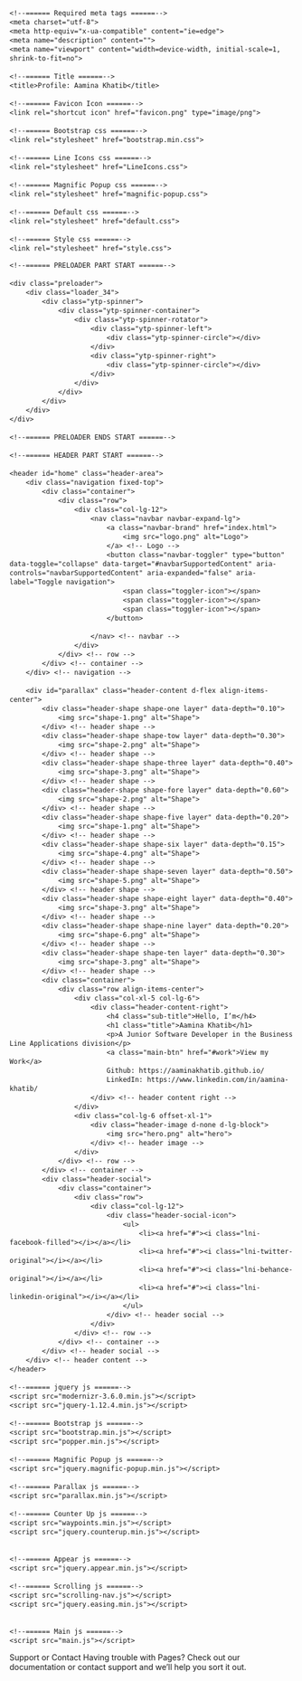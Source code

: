 <!doctype html>
<html lang="en">

<head>

    <!--====== Required meta tags ======-->
    <meta charset="utf-8">
    <meta http-equiv="x-ua-compatible" content="ie=edge">
    <meta name="description" content="">
    <meta name="viewport" content="width=device-width, initial-scale=1, shrink-to-fit=no">

    <!--====== Title ======-->
    <title>Profile: Aamina Khatib</title>

    <!--====== Favicon Icon ======-->
    <link rel="shortcut icon" href="favicon.png" type="image/png">

    <!--====== Bootstrap css ======-->
    <link rel="stylesheet" href="bootstrap.min.css">

    <!--====== Line Icons css ======-->
    <link rel="stylesheet" href="LineIcons.css">

    <!--====== Magnific Popup css ======-->
    <link rel="stylesheet" href="magnific-popup.css">

    <!--====== Default css ======-->
    <link rel="stylesheet" href="default.css">

    <!--====== Style css ======-->
    <link rel="stylesheet" href="style.css">


</head>

<body>

    <!--====== PRELOADER PART START ======-->

    <div class="preloader">
        <div class="loader_34">
            <div class="ytp-spinner">
                <div class="ytp-spinner-container">
                    <div class="ytp-spinner-rotator">
                        <div class="ytp-spinner-left">
                            <div class="ytp-spinner-circle"></div>
                        </div>
                        <div class="ytp-spinner-right">
                            <div class="ytp-spinner-circle"></div>
                        </div>
                    </div>
                </div>
            </div>
        </div>
    </div>

    <!--====== PRELOADER ENDS START ======-->

    <!--====== HEADER PART START ======-->

    <header id="home" class="header-area">
        <div class="navigation fixed-top">
            <div class="container">
                <div class="row">
                    <div class="col-lg-12">
                        <nav class="navbar navbar-expand-lg">
                            <a class="navbar-brand" href="index.html">
                                <img src="logo.png" alt="Logo">
                            </a> <!-- Logo -->
                            <button class="navbar-toggler" type="button" data-toggle="collapse" data-target="#navbarSupportedContent" aria-controls="navbarSupportedContent" aria-expanded="false" aria-label="Toggle navigation">
                                <span class="toggler-icon"></span>
                                <span class="toggler-icon"></span>
                                <span class="toggler-icon"></span>
                            </button>

                        </nav> <!-- navbar -->
                    </div>
                </div> <!-- row -->
            </div> <!-- container -->
        </div> <!-- navigation -->

        <div id="parallax" class="header-content d-flex align-items-center">
            <div class="header-shape shape-one layer" data-depth="0.10">
                <img src="shape-1.png" alt="Shape">
            </div> <!-- header shape -->
            <div class="header-shape shape-tow layer" data-depth="0.30">
                <img src="shape-2.png" alt="Shape">
            </div> <!-- header shape -->
            <div class="header-shape shape-three layer" data-depth="0.40">
                <img src="shape-3.png" alt="Shape">
            </div> <!-- header shape -->
            <div class="header-shape shape-fore layer" data-depth="0.60">
                <img src="shape-2.png" alt="Shape">
            </div> <!-- header shape -->
            <div class="header-shape shape-five layer" data-depth="0.20">
                <img src="shape-1.png" alt="Shape">
            </div> <!-- header shape -->
            <div class="header-shape shape-six layer" data-depth="0.15">
                <img src="shape-4.png" alt="Shape">
            </div> <!-- header shape -->
            <div class="header-shape shape-seven layer" data-depth="0.50">
                <img src="shape-5.png" alt="Shape">
            </div> <!-- header shape -->
            <div class="header-shape shape-eight layer" data-depth="0.40">
                <img src="shape-3.png" alt="Shape">
            </div> <!-- header shape -->
            <div class="header-shape shape-nine layer" data-depth="0.20">
                <img src="shape-6.png" alt="Shape">
            </div> <!-- header shape -->
            <div class="header-shape shape-ten layer" data-depth="0.30">
                <img src="shape-3.png" alt="Shape">
            </div> <!-- header shape -->
            <div class="container">
                <div class="row align-items-center">
                    <div class="col-xl-5 col-lg-6">
                        <div class="header-content-right">
                            <h4 class="sub-title">Hello, I’m</h4>
                            <h1 class="title">Aamina Khatib</h1>
                            <p>A Junior Software Developer in the Business Line Applications division</p>
                            <a class="main-btn" href="#work">View my Work</a>
							Github: https://aaminakhatib.github.io/
							LinkedIn: https://www.linkedin.com/in/aamina-khatib/
                        </div> <!-- header content right -->
                    </div>
                    <div class="col-lg-6 offset-xl-1">
                        <div class="header-image d-none d-lg-block">
                            <img src="hero.png" alt="hero">
                        </div> <!-- header image -->
                    </div>
                </div> <!-- row -->
            </div> <!-- container -->
            <div class="header-social">
                <div class="container">
                    <div class="row">
                        <div class="col-lg-12">
                            <div class="header-social-icon">
                                <ul>
                                    <li><a href="#"><i class="lni-facebook-filled"></i></a></li>
                                    <li><a href="#"><i class="lni-twitter-original"></i></a></li>
                                    <li><a href="#"><i class="lni-behance-original"></i></a></li>
                                    <li><a href="#"><i class="lni-linkedin-original"></i></a></li>
                                </ul>
                            </div> <!-- header social -->
                        </div>
                    </div> <!-- row -->
                </div> <!-- container -->
            </div> <!-- header social -->
        </div> <!-- header content -->
    </header>
    
    <!--====== jquery js ======-->
    <script src="modernizr-3.6.0.min.js"></script>
    <script src="jquery-1.12.4.min.js"></script>

    <!--====== Bootstrap js ======-->
    <script src="bootstrap.min.js"></script>
    <script src="popper.min.js"></script>

    <!--====== Magnific Popup js ======-->
    <script src="jquery.magnific-popup.min.js"></script>

    <!--====== Parallax js ======-->
    <script src="parallax.min.js"></script>

    <!--====== Counter Up js ======-->
    <script src="waypoints.min.js"></script>
    <script src="jquery.counterup.min.js"></script>


    <!--====== Appear js ======-->
    <script src="jquery.appear.min.js"></script>

    <!--====== Scrolling js ======-->
    <script src="scrolling-nav.js"></script>
    <script src="jquery.easing.min.js"></script>


    <!--====== Main js ======-->
    <script src="main.js"></script>

</body>

</html>
Support or Contact
Having trouble with Pages? Check out our documentation or contact support and we’ll help you sort it out.
